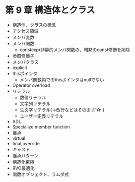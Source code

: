 # 第 9 章 構造体とクラス

* 構造体、クラスの概念
* アクセス領域
* メンバ変数
* メンバ関数
    * constexpr非静的メンバ関数の、暗黙のconst修飾を削除
* 参照修飾子
* メンバクラス
* explicit
* thisポインタ
    * メンバ関数内でのthisポインタはnullでない
* Operator overload
* リテラル
    * 数値リテラル
    * 文字列リテラル
    * 生文字リテラル(->改行などはそのまま'¥n')
    * ユーザー定義リテラル
* ADL
* Specialize member function
* 継承
* virtual
* final,override
* キャスト
* 継承パターン
* 構造化束縛
* RVO最適化
* 関数オブジェクト、ラムダ式